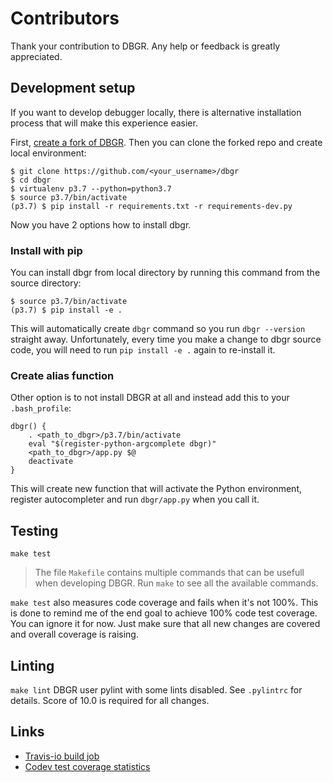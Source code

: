 # Contributors
Thank your contribution to DBGR. Any help or feedback is greatly appreciated.

## Development setup
If you want to develop debugger locally, there is alternative installation process that will make this experience easier.

First, [create a fork of DBGR](https://help.github.com/en/articles/fork-a-repo).
Then you can clone the forked repo and create local environment:
```
$ git clone https://github.com/<your_username>/dbgr
$ cd dbgr
$ virtualenv p3.7 --python=python3.7
$ source p3.7/bin/activate
(p3.7) $ pip install -r requirements.txt -r requirements-dev.py
```

Now you have 2 options how to install dbgr.

### Install with pip
You can install dbgr from local directory by running this command from the source directory:

```
$ source p3.7/bin/activate
(p3.7) $ pip install -e .
```

This will automatically create `dbgr` command so you run `dbgr --version` straight away. Unfortunately, every time you make a change to dbgr source code, you will need to run `pip install -e .` again to re-install it.

### Create alias function
Other option is to not install DBGR at all and instead add this to your `.bash_profile`:

```
dbgr() {
    . <path_to_dbgr>/p3.7/bin/activate
    eval "$(register-python-argcomplete dbgr)"
    <path_to_dbgr>/app.py $@
    deactivate
}
```

This will create new function that will activate the Python environment, register autocompleter and run `dbgr/app.py` when you call it.


## Testing
`make test`
> The file `Makefile` contains multiple commands that can be usefull when developing DBGR. Run `make` to see all the available commands.

`make test` also measures code coverage and fails when it's not 100%. This is done to remind me of the end goal to achieve 100% code test coverage. You can ignore it for now. Just make sure that all new changes are covered and overall coverage is raising.


## Linting
`make lint`
DBGR user pylint with some lints disabled. See `.pylintrc` for details. Score of 10.0 is required for all changes.


## Links
* [Travis-io build job](https://travis-ci.org/JakubTesarek/dbgr)
* [Codev test coverage statistics](https://codecov.io/gh/JakubTesarek/dbgr)
